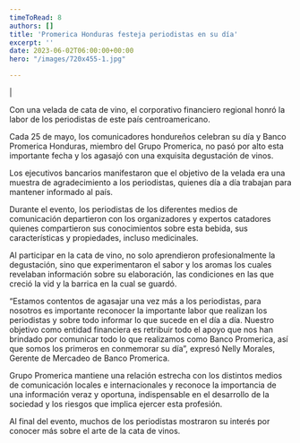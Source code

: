 ```yaml
---
timeToRead: 8
authors: []
title: 'Promerica Honduras festeja periodistas en su día'
excerpt: ''
date: 2023-06-02T06:00:00+00:00
hero: "/images/720x455-1.jpg"

---
```

|




Con una velada de cata de vino, el corporativo financiero regional honró la labor de los periodistas de este país centroamericano.

Cada 25 de mayo, los comunicadores hondureños celebran su día y Banco Promerica Honduras, miembro del Grupo Promerica, no pasó por alto esta importante fecha y los agasajó con una exquisita degustación de vinos.

Los ejecutivos bancarios manifestaron que el objetivo de la velada era una muestra de agradecimiento a los periodistas, quienes día a día trabajan para mantener informado al país.

Durante el evento, los periodistas de los diferentes medios de comunicación departieron con los organizadores y expertos catadores quienes compartieron sus conocimientos sobre esta bebida, sus características y propiedades, incluso medicinales.

Al participar en la cata de vino, no solo aprendieron profesionalmente la degustación, sino que experimentaron el sabor y los aromas los cuales revelaban información sobre su elaboración, las condiciones en las que creció la vid y la barrica en la cual se guardó.

“Estamos contentos de agasajar una vez más a los periodistas, para nosotros es importante reconocer la importante labor que realizan los periodistas y sobre todo informar lo que sucede en el día a día. Nuestro objetivo como entidad financiera es retribuir todo el apoyo que nos han brindado por comunicar todo lo que realizamos como Banco Promerica, así que somos los primeros en conmemorar su día”, expresó Nelly Morales, Gerente de Mercadeo de Banco Promerica.

Grupo Promerica mantiene una relación estrecha con los distintos medios de comunicación locales e internacionales y reconoce la importancia de una información veraz y oportuna, indispensable en el desarrollo de la sociedad y los riesgos que implica ejercer esta profesión.

Al final del evento, muchos de los periodistas mostraron su interés por conocer más sobre el arte de la cata de vinos.

